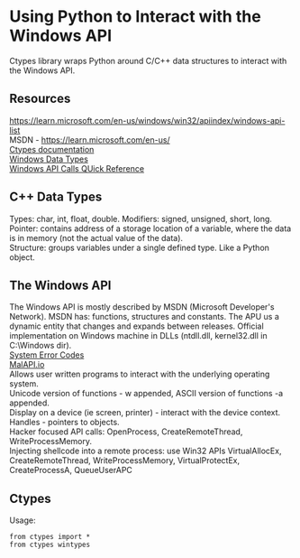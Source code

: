 # Using Python to Interact with the Windows API   
Ctypes library wraps Python around C/C++ data structures to interact with the Windows API.            

## Resources    
https://learn.microsoft.com/en-us/windows/win32/apiindex/windows-api-list      
MSDN - https://learn.microsoft.com/en-us/       
[Ctypes documentation](https://docs.python.org/3/library/ctypes.html)      
[Windows Data Types](https://learn.microsoft.com/en-us/windows/win32/winprog/windows-data-types)    
[Windows API Calls QUick Reference](https://github.com/snowcra5h/windows-api-function-cheatsheets)    
      
## C++ Data Types    
Types: char, int, float, double. Modifiers: signed, unsigned, short, long.    
Pointer: contains address of a storage location of a variable, where the data is in memory (not the actual value of the data).   
Structure: groups variables under a single defined type. Like a Python object.       

## The Windows API    
The Windows API is mostly described by MSDN (Microsoft Developer's Network). MSDN has: functions, structures and constants. The APU us a dynamic entity that changes and expands between releases. Official implementation on Windows machine in DLLs (ntdll.dll, kernel32.dll in C:\Windows dir).  
[System Error Codes](https://learn.microsoft.com/en-us/windows/win32/debug/system-error-codes--0-499-)    
[MalAPI.io](https://malapi.io/)    
Allows user written programs to interact with the underlying operating system.      
Unicode version of functions - w appended, ASCII version of functions -a appended.          
Display on a device (ie screen, printer) - interact with the device context.      
Handles - pointers to objects.       
Hacker focused API calls: OpenProcess, CreateRemoteThread, WriteProcessMemory.    
Injecting shellcode into a remote process: use Win32 APIs VirtualAllocEx, CreateRemoteThread, WriteProcessMemory, VirtualProtectEx, CreateProcessA, QueueUserAPC    


## Ctypes    
Usage:       

    from ctypes import *
    from ctypes wintypes      
